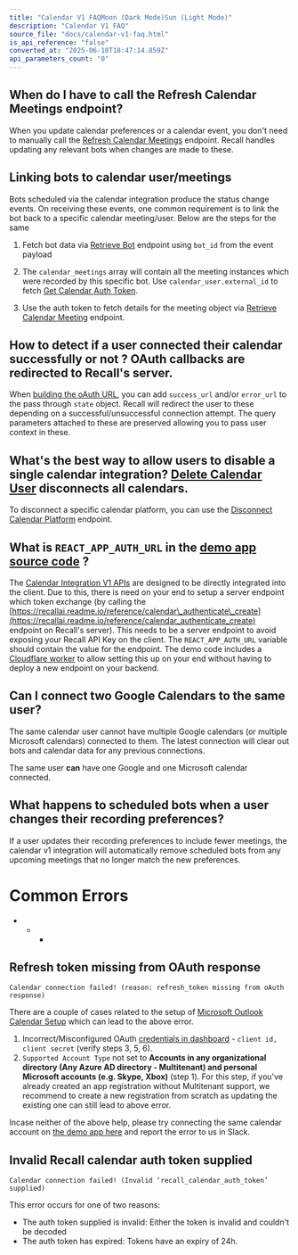 ```yaml
---
title: "Calendar V1 FAQMoon (Dark Mode)Sun (Light Mode)"
description: "Calendar V1 FAQ"
source_file: "docs/calendar-v1-faq.html"
is_api_reference: "false"
converted_at: "2025-06-10T18:47:14.859Z"
api_parameters_count: "0"
---
```

## When do I have to call the Refresh Calendar Meetings endpoint?

[](#when-do-i-have-to-call-the-refresh-calendar-meetings-endpoint)

When you update calendar preferences or a calendar event, you don't need to manually call the [Refresh Calendar Meetings](https://recallai.readme.io/reference/calendar_meetings_refresh_create) endpoint. Recall handles updating any relevant bots when changes are made to these.

## Linking bots to calendar user/meetings

[](#linking-bots-to-calendar-usermeetings)

Bots scheduled via the calendar integration produce the status change events. On receiving these events, one common requirement is to link the bot back to a specific calendar meeting/user. Below are the steps for the same

1.  Fetch bot data via [Retrieve Bot](/reference/bot_retrieve.md) endpoint using `bot_id` from the event payload

2.  The `calendar_meetings` array will contain all the meeting instances which were recorded by this specific bot. Use `calendar_user.external_id` to fetch [Get Calendar Auth Token](/reference/calendar_authenticate_create.md).

3.  Use the auth token to fetch details for the meeting object via [Retrieve Calendar Meeting](/reference/calendar_meetings_retrieve.md) endpoint.


## How to detect if a user connected their calendar successfully or not ? OAuth callbacks are redirected to Recall's server.

[](#how-to-detect-if-a-user-connected-their-calendar-successfully-or-not--oauth-callbacks-are-redirected-to-recalls-server)

When [building the oAuth URL](/reference/calendar-v1-google-calendar.md), you can add `success_url` and/or `error_url` to the pass through `state` object. Recall will redirect the user to these depending on a successful/unsuccessful connection attempt. The query parameters attached to these are preserved allowing you to pass user context in these.

## What's the best way to allow users to disable a single calendar integration? [Delete Calendar User](/reference/calendar_user_destroy.md) disconnects all calendars.

[](#whats-the-best-way-to-allow-users-to-disable-a-single-calendar-integration-delete-calendar-user-disconnects-all-calendars)

To disconnect a specific calendar platform, you can use the [Disconnect Calendar Platform](/reference/calendar_user_disconnect_create.md) endpoint.

## What is `REACT_APP_AUTH_URL` in the [demo app source code](https://github.com/recallai/calendar-integration-demo/tree/master/v1-demo) ?

[](#what-is-react_app_auth_url-in-the-demo-app-source-code-)

The [Calendar Integration V1 APIs](/reference/calendar-v1-integration-guide.md) are designed to be directly integrated into the client. Due to this, there is need on your end to setup a server endpoint which token exchange (by calling the [https://recallai.readme.io/reference/calendar\_authenticate\_create](https://recallai.readme.io/reference/calendar_authenticate_create) endpoint on Recall's server). This needs to be a server endpoint to avoid exposing your Recall API Key on the client. The `REACT_APP_AUTH_URL` variable should contain the value for the endpoint. The demo code includes a [Cloudflare worker](https://github.com/recallai/calendar-integration-demo/tree/master/v1-demo/worker) to allow setting this up on your end without having to deploy a new endpoint on your backend.

## Can I connect two Google Calendars to the same user?

[](#can-i-connect-two-google-calendars-to-the-same-user)

The same calendar user cannot have multiple Google calendars (or multiple Microsoft calendars) connected to them. The latest connection will clear out bots and calendar data for any previous connections.

The same user **can** have one Google and one Microsoft calendar connected.

## What happens to scheduled bots when a user changes their recording preferences?

[](#what-happens-to-scheduled-bots-when-a-user-changes-their-recording-preferences)

If a user updates their recording preferences to include fewer meetings, the calendar v1 integration will automatically remove scheduled bots from any upcoming meetings that no longer match the new preferences.

# Common Errors

[](#common-errors)
- * *

## **Refresh token missing from OAuth response**

[](#refresh-token-missing-from-oauth-response)

`Calendar connection failed! (reason: refresh_token missing from oAuth response)`

There are a couple of cases related to the setup of [Microsoft Outlook Calendar Setup](/reference/calendar-v1-microsoft-outlook.md) which can lead to the above error.

1.  Incorrect/Misconfigured OAuth [credentials in dashboard](https://api.recall.ai/dashboard/platforms/microsoft) - `client id, client secret` (verify steps 3, 5, 6).
2.  `Supported Account Type` not set to **Accounts in any organizational directory (Any Azure AD directory - Multitenant) and personal Microsoft accounts (e.g. Skype, Xbox)** (step 1). For this step, if you've already created an app registration without Multitenant support, we recommend to create a new registration from scratch as updating the existing one can still lead to above error.

Incase neither of the above help, please try connecting the same calendar account on [the demo app here](https://recall-calendar-integration.pages.dev/) and report the error to us in Slack.

## Invalid Recall calendar auth token supplied

[](#invalid-recall-calendar-auth-token-supplied)

`Calendar connection failed! (Invalid ‘recall_calendar_auth_token’ supplied)`

This error occurs for one of two reasons:
- The auth token supplied is invalid: Either the token is invalid and couldn't be decoded
- The auth token has expired: Tokens have an expiry of 24h.
